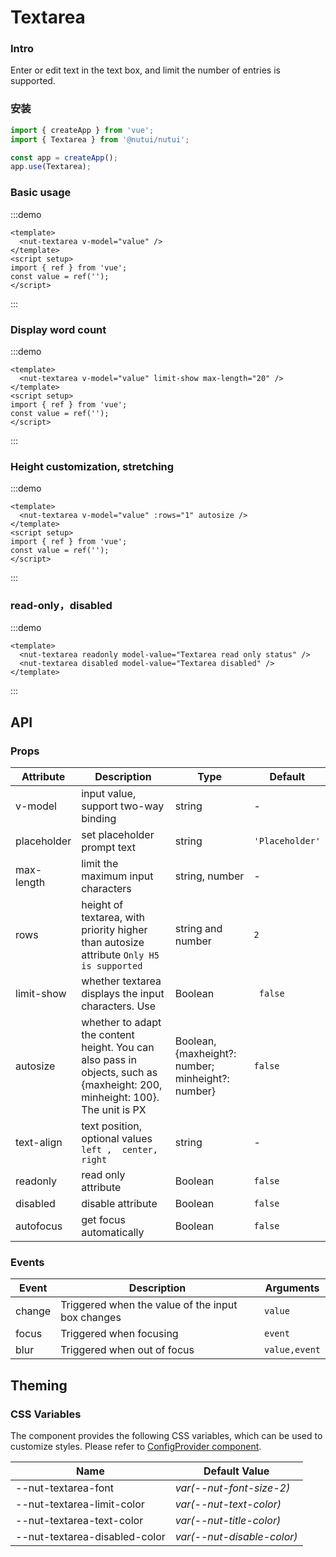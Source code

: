 # Textarea

### Intro

Enter or edit text in the text box, and limit the number of entries is supported.

### 安装

```js
import { createApp } from 'vue';
import { Textarea } from '@nutui/nutui';

const app = createApp();
app.use(Textarea);
```

### Basic usage

:::demo

```vue
<template>
  <nut-textarea v-model="value" />
</template>
<script setup>
import { ref } from 'vue';
const value = ref('');
</script>
```

:::

### Display word count

:::demo

```vue
<template>
  <nut-textarea v-model="value" limit-show max-length="20" />
</template>
<script setup>
import { ref } from 'vue';
const value = ref('');
</script>
```

:::

### Height customization, stretching

:::demo

```vue
<template>
  <nut-textarea v-model="value" :rows="1" autosize />
</template>
<script setup>
import { ref } from 'vue';
const value = ref('');
</script>
```

:::

### read-only，disabled

:::demo

```vue
<template>
  <nut-textarea readonly model-value="Textarea read only status" />
  <nut-textarea disabled model-value="Textarea disabled" />
</template>
```

:::

## API

### Props

| Attribute   | Description                                                                                                                 | Type                                              | Default         |
| ----------- | --------------------------------------------------------------------------------------------------------------------------- | ------------------------------------------------- | --------------- |
| v-model     | input value, support two-way binding                                                                                        | string                                            | -               |
| placeholder | set placeholder prompt text                                                                                                 | string                                            | `'Placeholder'` |
| max-length  | limit the maximum input characters                                                                                          | string, number                                    | -               |
| rows        | height of textarea, with priority higher than autosize attribute `Only H5 is supported`                                     | string and number                                 | `2`             |
| limit-show  | whether textarea displays the input characters. Use                                                                         | Boolean                                           | ` false`        |
| autosize    | whether to adapt the content height. You can also pass in objects, such as {maxheight: 200, minheight: 100}. The unit is PX | Boolean, {maxheight?: number; minheight?: number} | `false`         |
| text-align  | text position, optional values `left ,  center,  right`                                                                     | string                                            | -               |
| readonly    | read only attribute                                                                                                         | Boolean                                           | `false`         |
| disabled    | disable attribute                                                                                                           | Boolean                                           | `false`         |
| autofocus   | get focus automatically                                                                                                     | Boolean                                           | `false`         |

### Events

| Event  | Description                                       | Arguments     |
| ------ | ------------------------------------------------- | ------------- |
| change | Triggered when the value of the input box changes | `value`       |
| focus  | Triggered when focusing                           | `event`       |
| blur   | Triggered when out of focus                       | `value,event` |

## Theming

### CSS Variables

The component provides the following CSS variables, which can be used to customize styles. Please refer to [ConfigProvider component](#/en-US/component/configprovider).

| Name                          | Default Value              |
| ----------------------------- | -------------------------- |
| --nut-textarea-font           | _var(--nut-font-size-2)_   |
| --nut-textarea-limit-color    | _var(--nut-text-color)_    |
| --nut-textarea-text-color     | _var(--nut-title-color)_   |
| --nut-textarea-disabled-color | _var(--nut-disable-color)_ |

